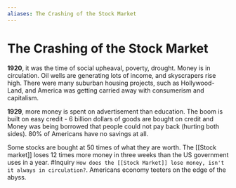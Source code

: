 ```yaml
---
aliases: The Crashing of the Stock Market
---
```

# The Crashing of the Stock Market

**1920**, it was the time of social upheaval, poverty, drought. Money is in circulation. Oil wells are generating lots of income, and skyscrapers rise high. There were many suburban housing projects, such as Hollywood-Land, and America was getting carried away with consumerism and capitalism.

**1929**, more money is spent on advertisement than education. The boom is built on easy credit - 6 billion dollars of goods are bought on credit and Money was being borrowed that people could not pay back (hurting both sides). 80% of Americans have no savings at all.

Some stocks are bought at 50 times of what they are worth. The [[Stock market]] loses 12 times more money in three weeks than the US government uses in a year. #Inquiry `How does the [[Stock Market]] lose money, isn't it always in circulation?`. Americans economy teeters on the edge of the abyss.
